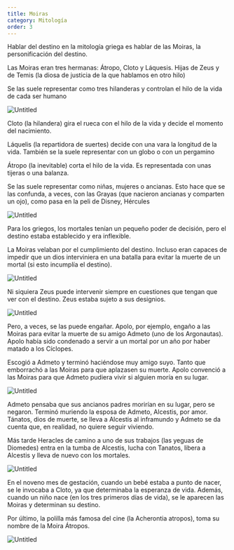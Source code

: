 ```yaml
---
title: Moiras
category: Mitología
order: 3
---
```



Hablar del destino en la mitología griega es hablar de las Moiras, la personificación del destino.

Las Moiras eran tres hermanas: Átropo, Cloto y Láquesis. Hijas de Zeus y de Temis (la diosa de justicia de la que hablamos en otro hilo)

Se las suele representar como tres hilanderas y controlan el hilo de la vida de cada ser humano

![Untitled]({{site.baseurl}}/images/Moiras%2040b814449b6e493692a14a5c32b6c599/Schadow_Grabmal_Alexander_2_-_Moiras_-_Wikipedia__la_enciclopedia_libre.png)

Cloto (la hilandera) gira el rueca con el hilo de la vida y decide el momento del nacimiento.

Láquelis (la repartidora de suertes) decide con una vara la longitud de la vida. También se la suele representar con un globo o con un pergamino

Átropo (la inevitable) corta el hilo de la vida. Es representada con unas tijeras o una balanza.

Se las suele representar como niñas, mujeres o ancianas. Esto hace que se las confunda, a veces, con las Grayas (que nacieron ancianas y comparten un ojo), como pasa en la peli de Disney, Hércules

![Untitled]({{site.baseurl}}/images/Moiras%2040b814449b6e493692a14a5c32b6c599/Resultados_de_la_Busqueda_de_imagenes_de_Google_de_https___naukas_com_fx_uploads_2016_11_Captura-de-pantalla-2016-11-29-a-las-0_00_41_png.png)

Para los griegos, los mortales tenían un pequeño poder de decisión, pero el destino estaba establecido y era inflexible. 

La Moiras velaban por el cumplimiento del destino. Incluso eran capaces de impedir que un dios interviniera en una batalla para evitar la muerte de un mortal (si esto incumplía el destino).

![Untitled]({{site.baseurl}}/images/Moiras%2040b814449b6e493692a14a5c32b6c599/Resultados_de_la_Busqueda_de_imagenes_de_Google_de_https___i2_wp_com_mitoyleyenda_com_wp-content_uploads_2019_03_Las-Moiras_png_fit_590_2C258_ssl_1_resize_1280_2C720.png)

Ni siquiera Zeus puede intervenir siempre en cuestiones que tengan que ver con el destino. Zeus estaba sujeto a sus designios.

![Untitled]({{site.baseurl}}/images/Moiras%2040b814449b6e493692a14a5c32b6c599/Fates_tapestry_-460755563_-_Moiras_-_Wikipedia__la_enciclopedia_libre.png)

Pero, a veces, se las puede engañar. Apolo, por ejemplo, engaño a las Moiras para evitar la muerte de su amigo Admeto (uno de los Argonautas). Apolo había sido condenado a servir a un mortal por un año por haber matado a los Cíclopes.

Escogió a Admeto y terminó haciéndose muy amigo suyo. Tanto que emborrachó a las Moiras para que aplazasen su muerte. Apolo convenció a las Moiras para que Admeto pudiera vivir si alguien moría en su lugar.

![Untitled]({{site.baseurl}}/images/Moiras%2040b814449b6e493692a14a5c32b6c599/Admetus_18879_-_Admeto_-_Wikipedia__la_enciclopedia_libre.png)

Admeto pensaba que sus ancianos padres morirían en su lugar, pero se negaron. Terminó muriendo la esposa de Admeto, Alcestis, por amor. Tánatos, dios de muerte, se lleva a Alcestis al inframundo y Admeto se da cuenta que, en realidad, no quiere seguir viviendo.

Más tarde Heracles de camino a  uno de sus trabajos (las yeguas de Diomedes) entra en la tumba de Alcestis, lucha con Tanatos, libera a Alcestis y lleva de nuevo con los mortales.

![Untitled]({{site.baseurl}}/images/Moiras%2040b814449b6e493692a14a5c32b6c599/Mitologia_e_Historia_de_Grecia_Antigua_-_A_menudo_encontramos_nuestro_destino_por_los___.png)

En el noveno mes de gestación, cuando un bebé estaba a punto de nacer, se le invocaba a Cloto, ya que determinaba la esperanza de vida. Además, cuando un niño nace (en los tres primeros días de vida), se le aparecen las Moiras y determinan su destino.

Por último, la polilla más famosa del cine (la Acherontia atropos), toma su nombre de la Moira Átropos.

![Untitled]({{site.baseurl}}/images/Moiras%2040b814449b6e493692a14a5c32b6c599/Mito_bio_logia__2_Parte__Las_Moiras_y_el_Inframundo_-_Naukas.png)
